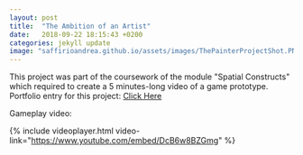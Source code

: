 ```yaml
---
layout: post
title:  "The Ambition of an Artist"
date:   2018-09-22 18:15:43 +0200
categories: jekyll update
image: "saffirioandrea.github.io/assets/images/ThePainterProjectShot.PNG"
---
```


This project was part of the coursework of the module "Spatial Constructs" which required to create a 5 minutes-long video of a game prototype. 
Portfolio entry for this project: [Click Here](https://drive.google.com/open?id=1JhC_emaToITar2NnVxOH4VNfcK7GaOax)

Gameplay video: 

{% include videoplayer.html video-link="https://www.youtube.com/embed/DcB6w8BZGmg" %}
